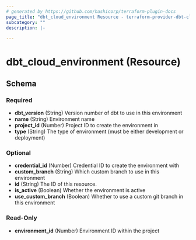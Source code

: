 ```yaml
---
# generated by https://github.com/hashicorp/terraform-plugin-docs
page_title: "dbt_cloud_environment Resource - terraform-provider-dbt-cloud"
subcategory: ""
description: |-
  
---
```


# dbt_cloud_environment (Resource)





<!-- schema generated by tfplugindocs -->
## Schema

### Required

- **dbt_version** (String) Version number of dbt to use in this environment
- **name** (String) Environment name
- **project_id** (Number) Project ID to create the environment in
- **type** (String) The type of environment (must be either development or deployment)

### Optional

- **credential_id** (Number) Credential ID to create the environment with
- **custom_branch** (String) Which custom branch to use in this environment
- **id** (String) The ID of this resource.
- **is_active** (Boolean) Whether the environment is active
- **use_custom_branch** (Boolean) Whether to use a custom git branch in this environment

### Read-Only

- **environment_id** (Number) Environment ID within the project


